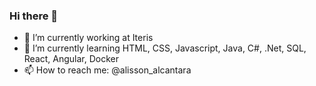 ### Hi there 👋

- 🔭 I’m currently working at Iteris
- 🌱 I’m currently learning HTML, CSS, Javascript, Java, C#, .Net, SQL, React, Angular, Docker
- 📫 How to reach me: @alisson_alcantara
